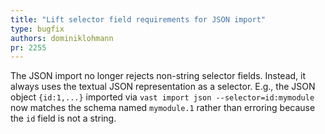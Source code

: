 ```yaml
---
title: "Lift selector field requirements for JSON import"
type: bugfix
authors: dominiklohmann
pr: 2255
---
```


The JSON import no longer rejects non-string selector fields. Instead, it always
uses the textual JSON representation as a selector. E.g., the JSON object
`{id:1,...}` imported via `vast import json --selector=id:mymodule` now matches
the schema named `mymodule.1` rather than erroring because the `id` field is not
a string.
